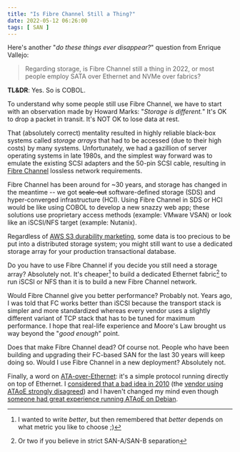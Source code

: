 ```yaml
---
title: "Is Fibre Channel Still a Thing?"
date: 2022-05-12 06:26:00
tags: [ SAN ]
---
```

Here's another "_do these things ever disappear?_" question from Enrique Vallejo:

> Regarding storage, is Fibre Channel still a thing in 2022, or most people employ SATA over Ethernet and NVMe over fabrics?

**TL&DR**: Yes. So is COBOL.

To understand why some people still use Fibre Channel, we have to start with an observation made by Howard Marks: "*Storage is different.*" It's OK to drop a packet in transit. It's NOT OK to lose data at rest.
<!--more-->
That (absolutely correct) mentality resulted in highly reliable black-box systems called _storage arrays_ that had to be accessed (due to their high costs) by many systems. Unfortunately, we had a gazillion of server operating systems in late 1980s, and the simplest way forward was to emulate the existing SCSI adapters and the 50-pin SCSI cable, resulting in [Fibre Channel](https://en.wikipedia.org/wiki/Fibre_Channel) lossless network requirements.

Fibre Channel has been around for ~30 years, and storage has changed in the meantime -- we got ~~scale-out~~ software-defined storage (SDS) and hyper-converged infrastructure (HCI). Using Fibre Channel in SDS or HCI would be like using COBOL to develop a new snazzy web app; these solutions use proprietary access methods (example: VMware VSAN) or look like an iSCSI/NFS target (example: Nutanix).

Regardless of [AWS S3 durability marketing](https://www.lastweekinaws.com/blog/s3s-durability-guarantees-arent-what-you-think/), some data is too precious to be put  into a distributed storage system; you might still want to use a dedicated storage array for your production transactional database. 

Do you have to use Fibre Channel if you decide you still need a storage array? Absolutely not. It's cheaper[^BETTER] to build a dedicated Ethernet fabric[^SANAB] to run iSCSI or NFS than it is to build a new Fibre Channel network. 

Would Fibre Channel give you better performance? Probably not. Years ago, I was told that FC works better than iSCSI because the transport stack is simpler and more standardized whereas every vendor uses a slightly different variant of TCP stack that has to be tuned for maximum performance. I hope that real-life experience and Moore's Law brought us way beyond the "_good enough_" point.

Does that make Fibre Channel dead? Of course not. People who have been building and upgrading their FC-based SAN for the last 30 years will keep doing so. Would I use Fibre Channel in a new deployment? Absolutely not.

Finally, a word on [ATA-over-Ethernet](https://en.wikipedia.org/wiki/ATA_over_Ethernet): it's a simple protocol running directly on top of Ethernet. I [considered that a bad idea in 2010](/2010/09/ataoe-for-converged-data-center.html) (the [vendor using ATAoE strongly disagreed](/2010/09/ataoe-response-from-coraid.html)) and I haven't changed my mind even though [someone had great experience running ATAoE on Debian](/2013/10/ataoe-is-alive-and-well.html).

[^BETTER]: I wanted to write _better_, but then remembered that _better_ depends on what metric you like to choose ;)

[^SANAB]: Or two if you believe in strict SAN-A/SAN-B separation